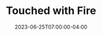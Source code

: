 ---
title: Touched with Fire
date: 2023-06-25T07:00:00-04:00
draft: false
ShowToc: true
tags:
  - fire
  - creativity
cover:
  image: images/dalle-touched-with-fire.jpg
  # can also paste direct link from external site
  # ex. https://i.ibb.co/K0HVPBd/paper-mod-profilemode.png
  # alt:
  caption: | 
    Touched with fire, by another of the same
  relative: true # To use relative path for cover image, used in hugo Page-bundles
---